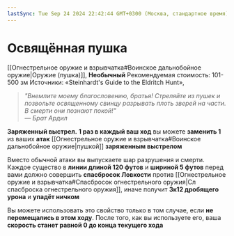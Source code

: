```yaml
---
lastSync: Tue Sep 24 2024 22:42:44 GMT+0300 (Москва, стандартное время)
---
```

# Освящённая пушка

[[Огнестрельное оружие и взрывчатка#Воинское дальнобойное оружие|Оружие (пушка)]], **Необычный**
Рекомендуемая стоимость: 101-500 зм
Источники: «Steinhardt's Guide to the Eldritch Hunt»,

> *"Внемлите моему благословению, братья! Стреляйте из пушек и позвольте освященному свинцу разрывать плоть зверей на части. В смерти они познают покой!"*  
> *— Брат Ардил*

**Заряженный выстрел.** **1 раз в каждый ваш ход** вы можете **заменить 1** из ваших **атак** [[Огнестрельное оружие и взрывчатка#Воинское дальнобойное оружие|пушкой]] **заряженным выстрелом**

Вместо обычной атаки вы выпускаете шар разрушения и смерти. Каждое существо в **линии длиной 120 футов** и **шириной 5 футов** перед вами должно совершить **спасбросок Ловкости** против [[Огнестрельное оружие и взрывчатка#Спасбросок огнестрельного оружия|Сл спасброска огнестрельного оружия]], иначе получит **3к12 дробящего урона** и **упадёт ничком**

Вы можете использовать это свойство только в том случае, если **не перемещались в этом ходу**. После того, как вы используете его, ваша **скорость станет равной 0 до конца текущего хода**